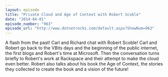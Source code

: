 ```yaml
---
layout: episode
title: "Private Cloud and Age of Context with Robert Scoble"
date: "2014-04-01"
episode_number: "963"
episode_url: "http://www.dotnetrocks.com/default.aspx?ShowNum=963"
---
```


A flash from the past! Carl and Richard chat with Robert Scoble! Carl and Robert go back to the VBits days and the beginning of the public internet, the first blogs and Robert's time at Microsoft. Then the conversation turns briefly to Robert's work at Rackspace and their attempt to make the cloud even better. Robert also talks about his book the Age of Context, the stories they collected to create the book and a vision of the future!
